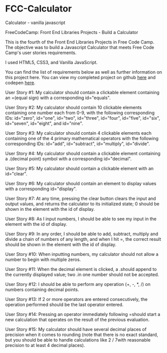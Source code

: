 # FCC-Calculator

Calculator - vanilla javascript

FreeCodeCamp: Front End Libraries Projects - Build a Calculator

This is the fourth of the Front End Libraries Projects in Free Code Camp. The objective was to build a Javascript Calculator that meets Free Code Camp's user stories requirements.

I used HTML5, CSS3, and Vanilla JavaScript.

You can find the list of requirements below as well as further information on this project here. You can view my completed project on github [here]( https://dianawallace.github.io/fcc-calculator/) and codepen [here]( https://codepen.io/dianawallacedeveloper/pen/pBGXwo).


User Story #1: My calculator should contain a clickable element containing an =(equal sign) with a corresponding id="equals".

User Story #2: My calculator should contain 10 clickable elements containing one number each from 0-9, with the following corresponding IDs: id="zero", id="one", id="two", id="three", id="four", id="five", id="six", id="seven", id="eight", and id="nine".

User Story #3: My calculator should contain 4 clickable elements each containing one of the 4 primary mathematical operators with the following corresponding IDs: id="add", id="subtract", id="multiply", id="divide".

User Story #4: My calculator should contain a clickable element containing a .(decimal point) symbol with a corresponding id="decimal".

User Story #5: My calculator should contain a clickable element with an id="clear".

User Story #6: My calculator should contain an element to display values with a corresponding id="display".

User Story #7: At any time, pressing the clear button clears the input and output values, and returns the calculator to its initialized state; 0 should be shown in the element with the id of display.

User Story #8: As I input numbers, I should be able to see my input in the element with the id of display.

User Story #9: In any order, I should be able to add, subtract, multiply and divide a chain of numbers of any length, and when I hit =, the correct result should be shown in the element with the id of display.

User Story #10: When inputting numbers, my calculator should not allow a number to begin with multiple zeros.

User Story #11: When the decimal element is clicked, a .should append to the currently displayed value; two .in one number should not be accepted.

User Story #12: I should be able to perform any operation (+, -, *, /) on numbers containing decimal points.

User Story #13: If 2 or more operators are entered consecutively, the operation performed should be the last operator entered.

User Story #14: Pressing an operator immediately following =should start a new calculation that operates on the result of the previous evaluation.

User Story #15: My calculator should have several decimal places of precision when it comes to rounding (note that there is no exact standard, but you should be able to handle calculations like 2 / 7with reasonable precision to at least 4 decimal places).


